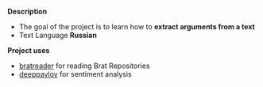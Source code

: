**Description**
* The goal of the project is to learn how to **extract arguments from a text**
* Text Language **Russian**



**Project uses**
 * [bratreader] for reading Brat Repositories
 * [deeppavlov] for sentiment analysis  



[bratreader]: https://github.com/clips/bratreader
[deeppavlov]: https://github.com/deepmipt/DeepPavlov
